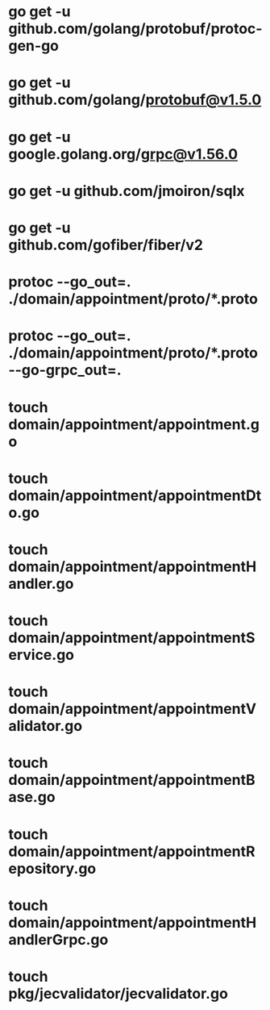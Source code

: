 <!-- Package List -->
# go get -u github.com/golang/protobuf/protoc-gen-go
# go get -u github.com/golang/protobuf@v1.5.0
# go get -u google.golang.org/grpc@v1.56.0
# go get -u github.com/jmoiron/sqlx
# go get -u github.com/gofiber/fiber/v2

<!-- Command -->
<!-- ! Generate Proto -->
# protoc --go_out=. ./domain/appointment/proto/*.proto
<!-- ! Generate Proto GRPC -->
# protoc --go_out=. ./domain/appointment/proto/*.proto --go-grpc_out=.
<!-- ! Create File -->
# touch domain/appointment/appointment.go
# touch domain/appointment/appointmentDto.go
# touch domain/appointment/appointmentHandler.go
# touch domain/appointment/appointmentService.go
# touch domain/appointment/appointmentValidator.go
# touch domain/appointment/appointmentBase.go
# touch domain/appointment/appointmentRepository.go
# touch domain/appointment/appointmentHandlerGrpc.go

# touch pkg/jecvalidator/jecvalidator.go

